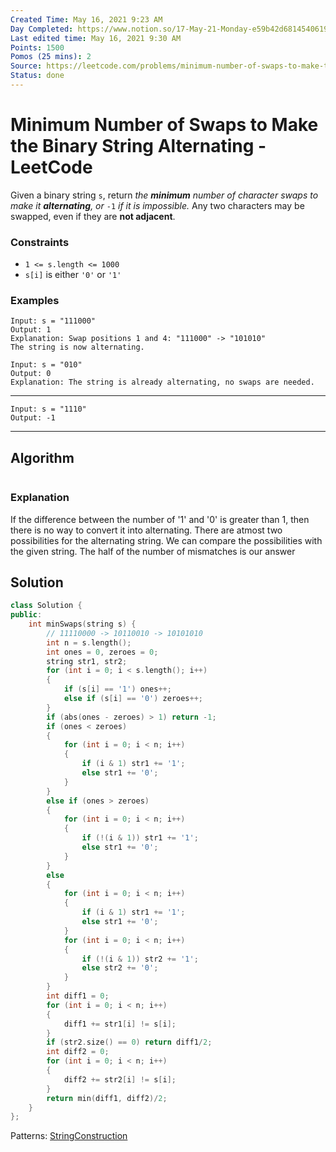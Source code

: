 ```yaml
---
Created Time: May 16, 2021 9:23 AM
Day Completed: https://www.notion.so/17-May-21-Monday-e59b42d68145406195040c6d206d286b
Last edited time: May 16, 2021 9:30 AM
Points: 1500
Pomos (25 mins): 2
Source: https://leetcode.com/problems/minimum-number-of-swaps-to-make-the-binary-string-alternating/
Status: done
---
```


# Minimum Number of Swaps to Make the Binary String Alternating - LeetCode

Given a binary string `s`, return *the **minimum** number of character swaps to make it **alternating**, or* `-1` *if it is impossible.*
Any two characters may be swapped, even if they are **not adjacent**.
### Constraints
- `1 <= s.length <= 1000`
- `s[i]` is either `'0'` or `'1'`
### **Examples**
```
Input: s = "111000"
Output: 1
Explanation: Swap positions 1 and 4: "111000" -> "101010"
The string is now alternating.
```
```
Input: s = "010"
Output: 0
Explanation: The string is already alternating, no swaps are needed.
```
---
```
Input: s = "1110"
Output: -1
```
---
## Algorithm
```python
```
### Explanation
If the difference between the number of '1' and '0' is greater than 1, then there is no way to convert it into alternating. 
There are atmost two possibilities for the alternating string. We can compare the possibilities with the given string. The half of the number of mismatches is our answer
## Solution
```cpp
class Solution {
public:
    int minSwaps(string s) {
        // 11110000 -> 10110010 -> 10101010
        int n = s.length();
        int ones = 0, zeroes = 0;
        string str1, str2; 
        for (int i = 0; i < s.length(); i++)
        {
            if (s[i] == '1') ones++;
            else if (s[i] == '0') zeroes++; 
        }
        if (abs(ones - zeroes) > 1) return -1; 
        if (ones < zeroes)
        {
            for (int i = 0; i < n; i++)
            {
                if (i & 1) str1 += '1';
                else str1 += '0';
            }
        }
        else if (ones > zeroes)
        {
            for (int i = 0; i < n; i++)
            {
                if (!(i & 1)) str1 += '1';
                else str1 += '0';
            }
        }
        else 
        {
            for (int i = 0; i < n; i++)
            {
                if (i & 1) str1 += '1';
                else str1 += '0';
            }
            for (int i = 0; i < n; i++)
            {
                if (!(i & 1)) str2 += '1';
                else str2 += '0';
            }
        }
        int diff1 = 0; 
        for (int i = 0; i < n; i++)
        {
            diff1 += str1[i] != s[i]; 
        }
        if (str2.size() == 0) return diff1/2; 
        int diff2 = 0; 
        for (int i = 0; i < n; i++)
        {
            diff2 += str2[i] != s[i]; 
        }
        return min(diff1, diff2)/2;
    }
};
```
Patterns: [String](String)[Construction](Construction.md)